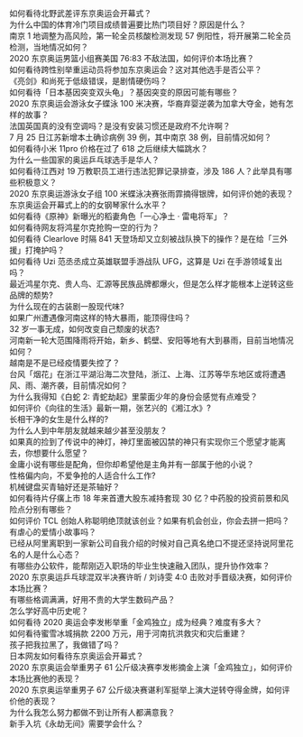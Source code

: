 如何看待北野武差评东京奥运会开幕式？  
为什么中国的体育冷门项目成绩普遍要比热门项目好？原因是什么？  
南京 1 地调整为高风险，第一轮全员核酸检测发现 57 例阳性，将开展第二轮全员检测，当地情况如何？  
2020 东京奥运男篮小组赛美国 76:83 不敌法国，如何评价本场比赛？  
如何看待跨性别举重运动员将参加东京奥运会？这对其他选手是否公平？  
《亮剑》和尚死于低级错误，是剧情硬伤吗？  
如何看待「日本基因突变双头龟」？基因突变的原因可能有哪些？  
2020 东京奥运会游泳女子蝶泳 100 米决赛，华裔弃婴逆袭为加拿大夺金，她有怎样的故事？  
法国英国真的没有空调吗？是没有安装习惯还是政府不允许啊？  
7 月 25 日江苏新增本土确诊病例 39 例，其中南京 38 例，目前情况如何？  
如何看待小米 11pro 价格在过了 618 之后继续大幅跳水？  
为什么一些国家的奥运乒乓球选手是华人？  
如何看待江西对 19 万教职员工进行违法犯罪记录排查，涉及 186 人？此举具有哪些积极意义？  
2020 东京奥运游泳女子组 100 米蝶泳决赛张雨霏摘得银牌，如何评价她的表现？  
东京奥运会开幕式上的的女钢琴家什么水平？  
如何看待《原神》新曝光的稻妻角色「一心净土 · 雷电将军」？  
如何看待网友将鸿星尔克抢购一空的行为？  
如何看待 Clearlove 时隔 841 天登场却又立刻被战队换下的操作？是在给「三外援」打掩护吗？  
如何看待 Uzi 范丞丞成立英雄联盟手游战队 UFG，这算是 Uzi 在手游领域复出吗？  
最近鸿星尔克、贵人鸟、汇源等民族品牌都爆火，但是怎么样才能根本上逆转这些品牌的颓势?  
为什么现在的古装剧一股现代味?  
如果广州遭遇像河南这样的特大暴雨，能顶得住吗？  
32 岁一事无成，如何改变自己颓废的状态?  
河南新一轮大范围降雨将开始，新乡、鹤壁、安阳等地有大到暴雨，目前当地情况如何？  
越南是不是已经疫情要失控了？  
台风「烟花」在浙江平湖沿海二次登陆，浙江、上海、江苏等华东地区或将遭遇风、雨、潮齐袭，目前情况如何？  
为什么我得知《白蛇 2: 青蛇劫起》里蒙面少年的身份会感觉有点难受？  
如何评价《向往的生活》最新一期，张艺兴的《湘江水》?  
长相干净的女生是什么样的?  
为什么人到中年朋友就越来越少甚至没朋友？  
如果真的捡到了传说中的神灯，神灯里面被囚禁的神只有实现你三个愿望才能离去，你想要什么愿望？  
金庸小说有哪些是配角，但你却希望他是主角并有一部属于他的小说？  
性格偏内向，不爱争抢的人适合什么工作?  
机械键盘买青轴好还是茶轴好？  
如何看待片仔癀上市 18 年来首遭大股东减持套现 30 亿？中药股的投资前景和风险点分别有哪些？  
如何评价 TCL 创始人称聪明绝顶就该创业？如果有机会创业，你会去拼一把吗？  
有虐心的爱情小故事吗？  
已经从阿里离职到一家新公司自我介绍的时候对自己真名绝口不提还坚持说阿里花名的人是什么心态？  
有哪些办公软件，能帮刚迈入职场的毕业生快速融入团队，提升协作效率？  
2020 东京奥运乒乓球混双半决赛许昕 / 刘诗雯 4:0 击败对手晋级决赛，如何评价本场比赛？  
有哪些格调满满，好用不贵的大学生数码产品？  
怎么学好高中历史呢？  
如何看待 2020 奥运会李发彬举重「金鸡独立」成为经典？难度有多大？  
如何看待蜜雪冰城捐款 2200 万元，用于河南抗洪救灾和灾后重建？  
孩子把我拉黑了，我做错了吗？  
日本网友如何看待东京奥运会开幕式？  
2020 东京奥运会举重男子 61 公斤级决赛李发彬摘金上演「金鸡独立」，如何评价本场比赛他的表现？  
2020 东京奥运举重男子 67 公斤级决赛谌利军挺举上演大逆转夺得金牌，如何评价他的表现？  
为什么我怎么努力都做不到让所有人都满意我？  
新手入坑《永劫无间》需要学会什么？  
